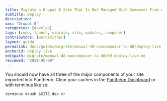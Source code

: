 ```yaml
---
title: Migrate a Drupal 8 Site That Is Not Managed With Composer From Another Platform
subtitle: Deploy
description: 
cms: "Drupal 8"
categories: [develop]
tags: [code, launch, migrate, site, updates, composer]
contributors: [wordsmither]
layout: guide
permalink: docs/guides/migrate/manual-d8-noncomposer-to-d8/deploy-live
anchorid: deploy-live
editpath: migrate/manual-d8-noncomposer-to-d8/09-deploy-live.md
reviewed: "2021-05-09"
---
```


You should now have all three of the major components of your site imported into Pantheon. Clear your caches in the [Pantheon Dashboard](/clear-caches#pantheon-dashboard) or with terminus like so:

  ```bash{promptUser: user}
  terminus drush $SITE.dev cr
  ```

<Partial file="drupal-9/deploy-using-launch.md" />

